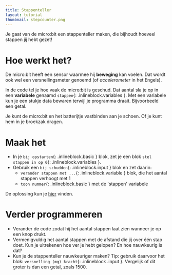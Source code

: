 ```yaml
---
title: Stappenteller
layout: tutorial
thumbnail: stepcounter.png
---
```


Je gaat van de micro:bit een stappenteller maken, die bijhoudt hoeveel stappen jij hebt gezet!

# Hoe werkt het?

De micro:bit heeft een sensor waarmee hij **beweging** kan voelen. Dat wordt ook wel een versnellingsmeter genoemd (of *accelerometer* in het Engels).

In de code tel je hoe vaak de micro:bit is geschud. Dat aantal sla je op in een **variabele** genaamd `stappen`{: .inlineblock.variables }. 
Met een variabele kun je een stukje data bewaren terwijl je programma draait. Bijvoorbeeld een getal.

Je kunt de micro:bit en het batterijtje vastbinden aan je schoen. Of je kunt hem in je broekzak dragen.

# Maak het

* In je `bij opstarten`{: .inlineblock.basic } blok, zet je een blok `stel stappen in op 0`{: .inlineblock.variables }.
* Gebruik een `bij schudden`{: .inlineblock.input } blok en zet daarin:
  * `verander stappen met ...`{: .inlineblock.variable } blok, die het aantal stappen verhoogt met 1
  * `toon nummer`{: .inlineblock.basic } met de 'stappen' variabele

De oplossing kun je <a href="https://makecode.microbit.org/S90021-35476-74788-26796" target="_blank">hier</a> vinden.

# Verder programmeren

* Verander de code zodat hij het aantal stappen laat zien wanneer je op een knop drukt.
* Vermenigvuldig het aantal stappen met de afstand die jij over één stap doet. Kun je uitrekenen hoe ver je hebt gelopen? En hoe nauwkeurig is dat?
* Kun je de stappenteller nauwkeuriger maken? Tip: gebruik daarvoor het blok: `versnelling (mg) kracht`{: .inlineblock .input }. Vergelijk of dit groter is dan een getal, zoals 1500.

